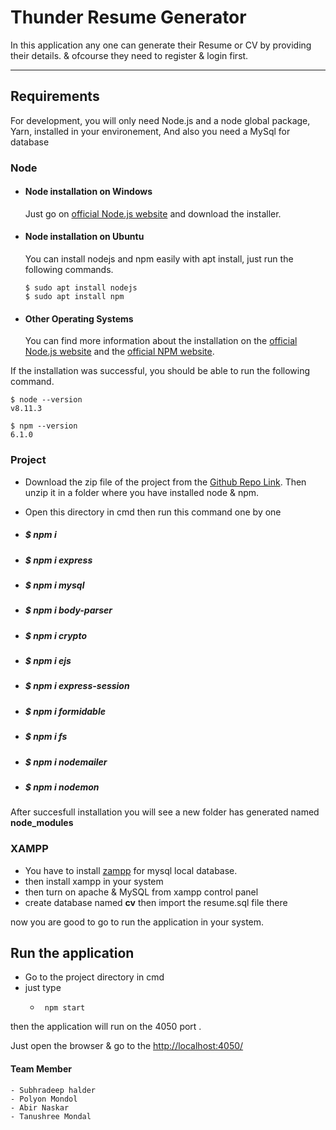 # Thunder Resume Generator

In this application any one can generate their Resume or CV by providing their details. & ofcourse they need to register & login first.
____

## Requirements

For development, you will only need Node.js and a node global package, Yarn, installed in your environement, And also you need a MySql for database

### Node
- #### Node installation on Windows

  Just go on [official Node.js website](https://nodejs.org/en/download/) and download the installer.
  
- #### Node installation on Ubuntu
  You can install nodejs and npm easily with apt install, just run the following commands.

      $ sudo apt install nodejs
      $ sudo apt install npm

- #### Other Operating Systems
  You can find more information about the installation on the [official Node.js website](https://nodejs.org/) and the [official NPM website](https://npmjs.org/).

If the installation was successful, you should be able to run the following command.

    $ node --version
    v8.11.3

    $ npm --version
    6.1.0

### Project 
  
-  Download the zip file of the project from the [Github Repo Link](https://github.com/AbirN1234/Team_Thunder). Then unzip it in a folder where you have installed node & npm.
-  Open this directory in cmd
  then run this command one by one
    
- #####    $ npm i
- #####    $ npm i express
- #####    $ npm i mysql
- #####    $ npm i body-parser
- #####    $ npm i crypto
- #####    $ npm i ejs
- #####    $ npm i express-session
- #####    $ npm i formidable
- #####    $ npm i fs
- #####    $ npm i nodemailer
- #####    $ npm i nodemon
    

After succesfull installation you will see a new folder has generated named **node_modules**

### XAMPP
  - You have to install [zampp](https://www.apachefriends.org/download.html) for mysql local database.
  - then install xampp in your system
  - then turn on apache & MySQL from xampp control panel
  - create database named **cv** then import the resume.sql file there
  
  now you are good to go to run the application in your system.
  
  
 ## Run the application
 
  - Go to the project directory in cmd 
  - just type 
    -      npm start
  
  then the application will run on the 4050 port .
  
  Just open the browser & go to the [http://localhost:4050/](http://localhost:4050/)
  
  
  
  
  
  #### Team Member
    - Subhradeep halder
    - Polyon Mondol
    - Abir Naskar
    - Tanushree Mondal
  
